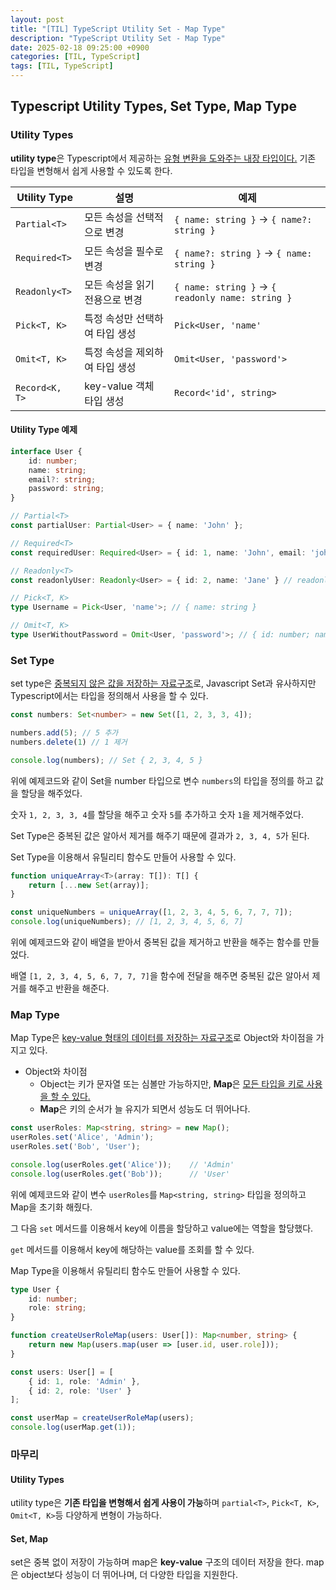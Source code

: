 ```yaml
---
layout: post
title: "[TIL] TypeScript Utility Set - Map Type"
description: "TypeScript Utility Set - Map Type"
date: 2025-02-18 09:25:00 +0900
categories: [TIL, TypeScript]
tags: [TIL, TypeScript]
---
```


## Typescript Utility Types, Set Type, Map Type

### Utility Types

**utility type**은 Typescript에서 제공하는 <u>유형 변환을 도와주는 내장 타입이다.</u>
기존 타입을 변형해서 쉽게 사용할 수 있도록 한다.

| Utility Type | 설명 | 예제 |
|------|------|------|
| `Partial<T>` | 모든 속성을 선택적으로 변경 | `{ name: string }` -> `{ name?: string }` |
| `Required<T>` | 모든 속성을 필수로 변경 | `{ name?: string }` -> `{ name: string }` |
| `Readonly<T>` | 모든 속성을 읽기 전용으로 변경 | `{ name: string }`  -> `{ readonly name: string }`|
| `Pick<T, K>` | 특정 속성만 선택하여 타입 생성 | `Pick<User, 'name'` |
| `Omit<T, K>` | 특정 속성을 제외하여 타입 생성 | `Omit<User, 'password'>` |
| `Record<K, T>` | key-value 객체 타입 생성 | `Record<'id', string>` |

#### Utility Type 예제

```ts
interface User {
    id: number;
    name: string;
    email?: string;
    password: string;
}

// Partial<T>
const partialUser: Partial<User> = { name: 'John' };

// Required<T>
const requiredUser: Required<User> = { id: 1, name: 'John', email: 'john@example.com', password: '123456' };

// Readonly<T>
const readonlyUser: Readonly<User> = { id: 2, name: 'Jane' } // readonly.id = 3; 수정 불가

// Pick<T, K>
type Username = Pick<User, 'name'>; // { name: string }

// Omit<T, K>
type UserWithoutPassword = Omit<User, 'password'>; // { id: number; name: string; email?: string }
```

### Set Type

set type은 <u>중복되지 않은 값을 저장하는 자료구조</u>로, Javascript Set과 유사하지만 Typescript에서는 타입을 정의해서 사용을 할 수 있다.

```ts
const numbers: Set<number> = new Set([1, 2, 3, 3, 4]);

numbers.add(5); // 5 추가
numbers.delete(1) // 1 제거

console.log(numbers); // Set { 2, 3, 4, 5 }
```

위에 예제코드와 같이 Set을 number 타입으로 변수 `numbers`의 타입을 정의를 하고 값을 할당을 해주었다.

숫자 `1, 2, 3, 3, 4`를 할당을 해주고 숫자 `5`를 추가하고 숫자 `1`을 제거해주었다.

Set Type은 중복된 값은 알아서 제거를 해주기 때문에 결과가 `2, 3, 4, 5`가 된다.

Set Type을 이용해서 유틸리티 함수도 만들어 사용할 수 있다.

```ts
function uniqueArray<T>(array: T[]): T[] {
    return [...new Set(array)];
}

const uniqueNumbers = uniqueArray([1, 2, 3, 4, 5, 6, 7, 7, 7]);
console.log(uniqueNumbers); // [1, 2, 3, 4, 5, 6, 7]
```

위에 예제코드와 같이 배열을 받아서 중복된 값을 제거하고 반환을 해주는 함수를 만들었다.

배열 `[1, 2, 3, 4, 5, 6, 7, 7, 7]`을 함수에 전달을 해주면 중복된 값은 알아서 제거를 해주고 반환을 해준다.


### Map Type

Map Type은 <u>key-value 형태의 데이터를 저장하는 자료구조</u>로 Object와 차이점을 가지고 있다.

* Object와 차이점
    * Object는 키가 문자열 또는 심볼만 가능하지만, **Map**은 <u>모든 타입을 키로 사용을 할 수 있다.</u>
    * **Map**은 키의 순서가 늘 유지가 되면서 성능도 더 뛰어나다.

```ts
const userRoles: Map<string, string> = new Map();
userRoles.set('Alice', 'Admin');
userRoles.set('Bob', 'User');

console.log(userRoles.get('Alice'));    // 'Admin'
console.log(userRoles.get('Bob'));      // 'User'
```

위에 예제코드와 같이 변수 `userRoles`를 `Map<string, string>` 타입을 정의하고 Map을 초기화 해줬다.

그 다음 `set` 메서드를 이용해서 key에 이름을 할당하고 value에는 역할을 할당했다.

`get` 메서드를 이용해서 key에 해당하는 value를 조회를 할 수 있다.

Map Type을 이용해서 유틸리티 함수도 만들어 사용할 수 있다.

```ts
type User {
    id: number;
    role: string;
}

function createUserRoleMap(users: User[]): Map<number, string> {
    return new Map(users.map(user => [user.id, user.role]));
}

const users: User[] = [
    { id: 1, role: 'Admin' },
    { id: 2, role: 'User' }
];

const userMap = createUserRoleMap(users);
console.log(userMap.get(1));
```

### 마무리

#### Utility Types

utility type은 **기존 타입을 변형해서 쉽게 사용이 가능**하며
`partial<T>`, `Pick<T, K>`, `Omit<T, K>`등 다양하게 변형이 가능하다.

#### Set, Map

set은 중복 없이 저장이 가능하며 map은 **key-value** 구조의 데이터 저장을 한다. map은 object보다 성능이 더 뛰어나며, 더 다양한 타입을 지원한다.